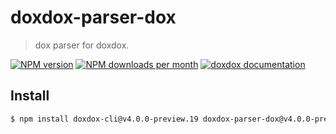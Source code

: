 # doxdox-parser-dox

> dox parser for doxdox.

[![NPM version](https://img.shields.io/npm/v/doxdox-parser-dox?style=flat-square)](https://www.npmjs.org/package/doxdox-parser-dox)
[![NPM downloads per month](https://img.shields.io/npm/dm/doxdox-parser-dox?style=flat-square)](https://www.npmjs.org/package/doxdox-parser-dox)
[![doxdox documentation](https://img.shields.io/badge/doxdox-documentation-%23E85E95?style=flat-square)](https://doxdox.org)

## Install

```bash
$ npm install doxdox-cli@v4.0.0-preview.19 doxdox-parser-dox@v4.0.0-preview.19 --save-dev
```
